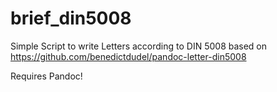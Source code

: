 # brief_din5008

Simple Script to write Letters according to DIN 5008 based on https://github.com/benedictdudel/pandoc-letter-din5008

Requires Pandoc!
